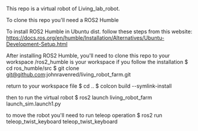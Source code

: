 This repo is a virtual robot of Living_lab_robot. 

To clone this repo you'll need a ROS2 Humble

To install ROS2 Humble in Ubuntu dist. follow these steps from this website:
https://docs.ros.org/en/humble/Installation/Alternatives/Ubuntu-Development-Setup.html

After installing ROS2 Humble, you'll need to clone this repo to your workspace /ros2_humble is your workspace if you follow the installation 
$ cd ros_humble/src 
$ git clone git@github.com:johnravenred/living_robot_farm.git

return to your workspace file
$ cd ..
$ colcon build --symlink-install

then to run the virtual robot
$ ros2 launch living_robot_farm launch_sim.launch1.py

to move the robot you'll need to run teleop operation
$ ros2 run teleop_twist_keyboard teleop_twist_keyboard


